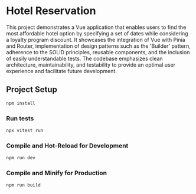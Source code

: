 # Hotel Reservation

This project demonstrates a Vue application that enables users to find the most affordable hotel option by specifying a set of dates while considering a loyalty program discount.
It showcases the integration of Vue with Pinia and Router, implementation of design patterns such as the 'Builder' pattern, adherence to the SOLID principles, reusable components, and the inclusion of easily understandable tests.
The codebase emphasizes clean architecture, maintainability, and testability to provide an optimal user experience and facilitate future development.



## Project Setup

```sh
npm install
```

### Run tests

```sh
npx vitest run
```

### Compile and Hot-Reload for Development

```sh
npm run dev
```

### Compile and Minify for Production

```sh
npm run build
```

